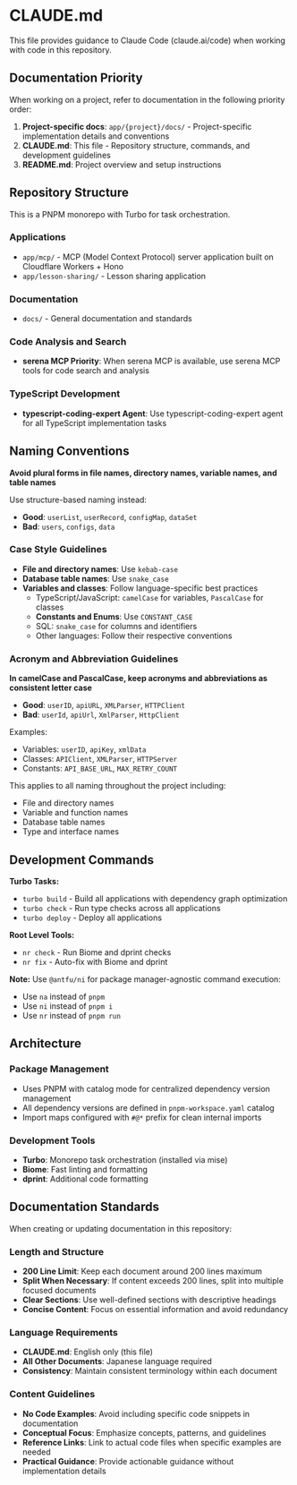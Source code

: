 # CLAUDE.md

This file provides guidance to Claude Code (claude.ai/code) when working with code in this repository.

## Documentation Priority

When working on a project, refer to documentation in the following priority order:

1. **Project-specific docs**: `app/{project}/docs/` - Project-specific implementation details and conventions
2. **CLAUDE.md**: This file - Repository structure, commands, and development guidelines
3. **README.md**: Project overview and setup instructions

## Repository Structure

This is a PNPM monorepo with Turbo for task orchestration.

### Applications

- `app/mcp/` - MCP (Model Context Protocol) server application built on Cloudflare Workers + Hono
- `app/lesson-sharing/` - Lesson sharing application

### Documentation

- `docs/` - General documentation and standards

### Code Analysis and Search

- **serena MCP Priority**: When serena MCP is available, use serena MCP tools for code search and analysis

### TypeScript Development

- **typescript-coding-expert Agent**: Use typescript-coding-expert agent for all TypeScript implementation tasks

## Naming Conventions

**Avoid plural forms in file names, directory names, variable names, and table names**

Use structure-based naming instead:
- **Good**: `userList`, `userRecord`, `configMap`, `dataSet`
- **Bad**: `users`, `configs`, `data`

### Case Style Guidelines

- **File and directory names**: Use `kebab-case`
- **Database table names**: Use `snake_case`
- **Variables and classes**: Follow language-specific best practices
  - TypeScript/JavaScript: `camelCase` for variables, `PascalCase` for classes
  - **Constants and Enums**: Use `CONSTANT_CASE`
  - SQL: `snake_case` for columns and identifiers
  - Other languages: Follow their respective conventions

### Acronym and Abbreviation Guidelines

**In camelCase and PascalCase, keep acronyms and abbreviations as consistent letter case**

- **Good**: `userID`, `apiURL`, `XMLParser`, `HTTPClient`
- **Bad**: `userId`, `apiUrl`, `XmlParser`, `HttpClient`

Examples:
- Variables: `userID`, `apiKey`, `xmlData`
- Classes: `APIClient`, `XMLParser`, `HTTPServer`
- Constants: `API_BASE_URL`, `MAX_RETRY_COUNT`

This applies to all naming throughout the project including:
- File and directory names
- Variable and function names
- Database table names
- Type and interface names

## Development Commands

**Turbo Tasks:**

- `turbo build` - Build all applications with dependency graph optimization
- `turbo check` - Run type checks across all applications
- `turbo deploy` - Deploy all applications

**Root Level Tools:**

- `nr check` - Run Biome and dprint checks
- `nr fix` - Auto-fix with Biome and dprint

**Note:** Use `@antfu/ni` for package manager-agnostic command execution:

- Use `na` instead of `pnpm`
- Use `ni` instead of `pnpm i`
- Use `nr` instead of `pnpm run`

## Architecture

### Package Management

- Uses PNPM with catalog mode for centralized dependency version management
- All dependency versions are defined in `pnpm-workspace.yaml` catalog
- Import maps configured with `#@*` prefix for clean internal imports

### Development Tools

- **Turbo**: Monorepo task orchestration (installed via mise)
- **Biome**: Fast linting and formatting
- **dprint**: Additional code formatting


## Documentation Standards

When creating or updating documentation in this repository:

### Length and Structure

- **200 Line Limit**: Keep each document around 200 lines maximum
- **Split When Necessary**: If content exceeds 200 lines, split into multiple focused documents
- **Clear Sections**: Use well-defined sections with descriptive headings
- **Concise Content**: Focus on essential information and avoid redundancy

### Language Requirements

- **CLAUDE.md**: English only (this file)
- **All Other Documents**: Japanese language required
- **Consistency**: Maintain consistent terminology within each document

### Content Guidelines

- **No Code Examples**: Avoid including specific code snippets in documentation
- **Conceptual Focus**: Emphasize concepts, patterns, and guidelines
- **Reference Links**: Link to actual code files when specific examples are needed
- **Practical Guidance**: Provide actionable guidance without implementation details
